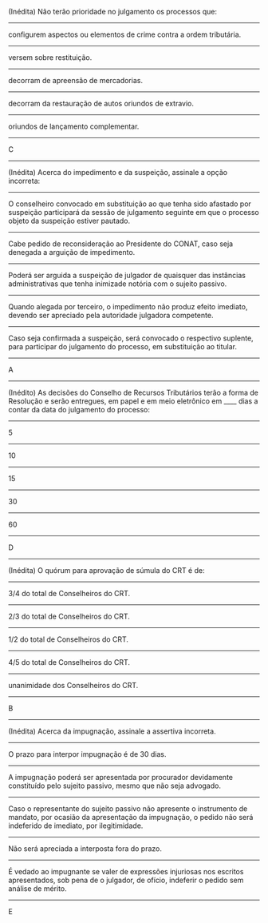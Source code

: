 (Inédita) Não terão prioridade no julgamento os processos que:
***
configurem aspectos ou elementos de crime contra a ordem tributária.
***
versem sobre restituição.
***
decorram de apreensão de mercadorias.
***
decorram da restauração de autos oriundos de extravio.
***
oriundos de lançamento complementar.
***
C
****
(Inédita) Acerca do impedimento e da suspeição, assinale a opção incorreta:
***
O conselheiro convocado em substituição ao que tenha sido afastado por suspeição participará da sessão de julgamento seguinte em que o processo objeto da suspeição estiver pautado.
***
Cabe pedido de reconsideração ao Presidente do CONAT, caso seja denegada a arguição de impedimento.
***
Poderá ser arguida a suspeição de julgador de quaisquer das instâncias administrativas que tenha inimizade notória com o sujeito passivo.
***
Quando alegada por terceiro, o impedimento não produz efeito imediato, devendo ser apreciado pela autoridade julgadora competente.
***
Caso seja confirmada a suspeição, será convocado o respectivo suplente, para participar do julgamento do processo, em substituição ao titular.
***
A
****
(Inédito) As decisões do Conselho de Recursos Tributários terão a forma de Resolução e serão entregues, em papel e em meio eletrônico em ____ dias a contar da data do julgamento do processo:
***
5
***
10
***
15
***
30
***
60
***
D
****
(Inédita) O quórum para aprovação de súmula do CRT é de:
***
3/4 do total de Conselheiros do CRT.
***
2/3 do total de Conselheiros do CRT.
***
1/2 do total de Conselheiros do CRT.
***
4/5 do total de Conselheiros do CRT.
***
unanimidade dos Conselheiros do CRT.
***
B
****
(Inédita) Acerca da impugnação, assinale a assertiva incorreta.
***
O prazo para interpor impugnação é de 30 dias.
***
A impugnação poderá ser apresentada por procurador devidamente constituído pelo sujeito passivo, mesmo que não seja advogado.
***
Caso o representante do sujeito passivo não apresente o instrumento de mandato, por ocasião da apresentação da impugnação, o pedido não será indeferido de imediato, por ilegitimidade.
***
Não será apreciada a interposta fora do prazo.
***
É vedado ao impugnante se valer de expressões injuriosas nos escritos apresentados, sob pena de o julgador, de ofício, indeferir o pedido sem análise de mérito.
***
E
